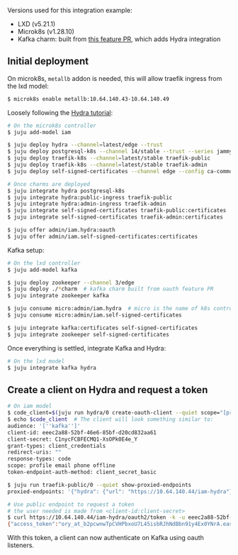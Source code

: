 Versions used for this integration example:

- LXD (v5.21.1)
- Microk8s (v1.28.10)
- Kafka charm: built from [this feature PR](https://github.com/canonical/kafka-operator/pull/168), which adds Hydra integration


## Initial deployment

On microk8s, `metallb` addon is needed, this will allow traefik ingress from the lxd model:
```bash
$ microk8s enable metallb:10.64.140.43-10.64.140.49
```

Loosely following the [Hydra tutorial](https://discourse.charmhub.io/t/topic/14087):

```bash
# On the microk8s controller
$ juju add-model iam

$ juju deploy hydra --channel=latest/edge --trust
$ juju deploy postgresql-k8s --channel 14/stable --trust --series jammy
$ juju deploy traefik-k8s --channel=latest/stable traefik-public
$ juju deploy traefik-k8s --channel=latest/stable traefik-admin
$ juju deploy self-signed-certificates --channel edge --config ca-common-name=test

# Once charms are deployed
$ juju integrate hydra postgresql-k8s
$ juju integrate hydra:public-ingress traefik-public
$ juju integrate hydra:admin-ingress traefik-admin
$ juju integrate self-signed-certificates traefik-public:certificates
$ juju integrate self-signed-certificates traefik-admin:certificates

$ juju offer admin/iam.hydra:oauth
$ juju offer admin/iam.self-signed-certificates:certificates
```

Kafka setup:
```bash
# On the lxd controller
$ juju add-model kafka

$ juju deploy zookeeper --channel 3/edge
$ juju deploy ./*charm  # kafka charm built from oauth feature PR
$ juju integrate zookeeper kafka

$ juju consume micro:admin/iam.hydra  # micro is the name of k8s controller
$ juju consume micro:admin/iam.self-signed-certificates

$ juju integrate kafka:certificates self-signed-certificates
$ juju integrate zookeeper self-signed-certificates
```

Once everything is settled, integrate Kafka and Hydra:
```bash
# On the lxd model
$ juju integrate kafka hydra
```

## Create a client on Hydra and request a token

```bash
# On iam model
$ code_client=$(juju run hydra/0 create-oauth-client --quiet scope="[profile,email,phone,offline]" grant-types="[client_credentials]" audience="[kafka]")
$ echo $code_client  # The client will look something similar to:
audience: '[''kafka'']' 
client-id: eeec2a88-52bf-46e6-85bf-d20cd832aa61 
client-secret: C1nycFCBFECMQ1-XsOPk0E4e_Y
grant-types: client_credentials
redirect-uris: ""
response-types: code
scope: profile email phone offline
token-endpoint-auth-method: client_secret_basic

$ juju run traefik-public/0 --quiet show-proxied-endpoints
proxied-endpoints: '{"hydra": {"url": "https://10.64.140.44/iam-hydra"}}' 

# Use public endpoint to request a token
# the user needed is made from <client-id:client-secret>
$ curl https://10.64.140.44/iam-hydra/oauth2/token -k -u eeec2a88-52bf-46e6-85bf-d20cd832aa61:C1nycFCBFECMQ1-XsOPk0E4e_Y -d "scope=profile" -d "grant_type=client_credentials" -d "audience=kafka" -s
{"access_token":"ory_at_b2pcwnwTpCVHPbxoU7L45isbRJhNdBbn91y4Ex0YNrA.easwGEfsTJ7VnNfER2svIMHwen5ZzNXaVZm8i7QdLLg","expires_in":3599,"scope":"profile","token_type":"bearer"}
```
With this token, a client can now authenticate on Kafka using oauth listeners.